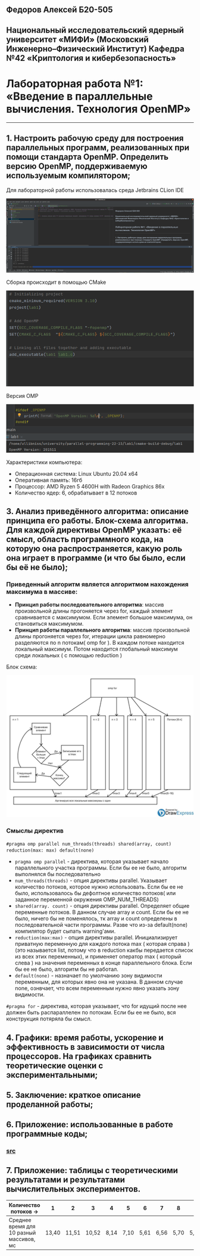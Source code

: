 ## Федоров Алексей Б20-505
## Национальный исследовательский ядерный университет «МИФИ» (Московский Инженерно–Физический Институт) Кафедра №42 «Криптология и кибербезопасность»
# Лабораторная работа №1: «Введение в параллельные вычисления. Технология OpenMP»

---
## 1. Настроить рабочую среду для построения параллельных программ, реализованных при помощи стандарта OpenMP. Определить версию OpenMP, поддерживаемую используемым компилятором;

Для лабораторной работы использовалась среда Jetbrains CLion IDE

![](images/clion.png)

Сборка происходит в помощью CMake

![](images/CMakeLists.png)

Версия OMP

![](images/ompversion.png)

Характеристики компьютера:
- Операционная система: Linux Ubuntu 20.04 x64
- Оперативная память: 16гб
- Процессор: AMD Ryzen 5 4600H with Radeon Graphics 86x
- Количество ядер: 6, обрабатывает в 12 потоков

## 3. Анализ приведённого алгоритма: описание принципа его работы. Блок-схема алгоритма. Для каждой директивы OpenMP указать: её смысл, область программного кода, на которую она распространяется, какую роль она играет в программе (и что бы было, если бы её не было);

### Приведенный алгоритм является алгоритмом нахождения максимума в массиве:

- **Принцип работы последовательного алгоритма**: массив произвольной длины прогоняется через for, каждый элемент сравнивается с максимумом. Если элемент большое максимума, он становиться максимумом. 
- **Принцип работы параллельного алгоритма**: массив произвольной длины прогоняется через for, итерации цикла равномерно разделяются по n потокам( omp for ). В каждом потоке находится локальный максимум. Потом находится глобальный максимум среди локальных ( с помощью reduction )

Блок схема:

![](images/block-scheme.png)

### Смыслы директив

`#pragma omp parallel num_threads(threads) shared(array, count) reduction(max: max) default(none)`

- `pragma omp parallel` - директива, которая указывает начало параллельного участка программы. Если бы ее не было, алгоритм выполнялся бы последовательно
- `num_threads(threads)` - опция директивы parallel. Указывает количество потоков, которое нужно использовать. Если бы ее не было, использовалось бы дефолтное количество потоков( или заданное переменной окружения OMP_NUM_THREADS)
- `shared(array. count)` -  опция директивы parallel. Определяет общие переменные потоков. В данном случае array и count. Если бы ее не было, ничего бы не поменялось, тк array и count определены в последовательной части программы. Разве что из-за default(none) компилятор будет сыпать warning'ами.
- `reduction(max:max)` - опция директивы parallel. Инициализирует приватную переменную для каждого потока max ( которая справа )(это называется list, потому что в reduction какбы передается список из всех этих переменных), и применяет оператор max ( который слева ) на значения переменных в конце параллельного блока. Если бы ее не было, алгоритм бы не работал.
- `default(none)` - назначает по умолчанию зону видимости переменным, для которых явно она не указана. В данном случае none, ознвчает, что всем переменным нужно явно указать зону видимости.

`#pragma for` - директива, которая указывает, что for идущий после нее должен быть распараллелен по потокам. Если бы ее не было, вся конструкция потяряла бы смысл.

## 4. Графики: время работы, ускорение и эффективность в зависимости от числа процессоров. На графиках сравнить теоретические оценки с экспериментальными;

## 5. Заключение: краткое описание проделанной работы;

## 6. Приложение: использованные в работе программные коды;

### [src](https://github.com/ullibniss/parallel-programming-22-23/tree/master/lab1)

## 7. Приложение: таблицы с теоретическими результатами и результатами вычислительных экспериментов.


Количество потоков ->|1|2|3|4|5|6|7|8|9|10| 11   |12
---|---|---|---|---|---|---|---|---|---|---|------|---
Среднее время для 10 разный массивов, мс | 13,40 | 11,51 | 10,52 | 8,14 | 7,10 | 5,61 | 6,56 | 5,70 | 5,92 | 5,71 | 7,80 | 7,89
